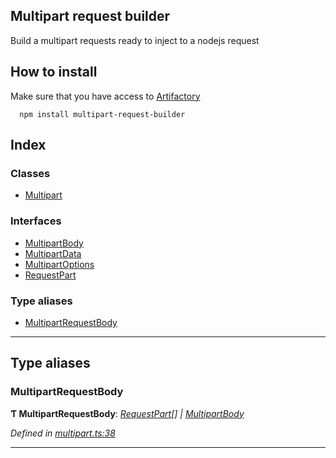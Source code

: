 
Multipart request builder
-------------------------

Build a multipart requests ready to inject to a nodejs request

How to install
--------------

Make sure that you have access to [Artifactory](https://axags.jfrog.io/axags/api/npm/virtual-bcn-node/)

```console
  npm install multipart-request-builder
```

## Index

### Classes

* [Multipart](classes/multipart.md)

### Interfaces

* [MultipartBody](interfaces/multipartbody.md)
* [MultipartData](interfaces/multipartdata.md)
* [MultipartOptions](interfaces/multipartoptions.md)
* [RequestPart](interfaces/requestpart.md)

### Type aliases

* [MultipartRequestBody](#multipartrequestbody)

---

## Type aliases

<a id="multipartrequestbody"></a>

###  MultipartRequestBody

**Ƭ MultipartRequestBody**: *[RequestPart](interfaces/requestpart.md)[] \| [MultipartBody](interfaces/multipartbody.md)*

*Defined in [multipart.ts:38](https://github.axa.com/Digital/bauta-nodejs/blob/f67fbfa/packages/multipart-request-builder/src/multipart.ts#L38)*

___

